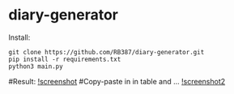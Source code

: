 # diary-generator
Install:
```
git clone https://github.com/RB387/diary-generator.git
pip install -r requirements.txt
python3 main.py
```

#Result:
[!screenshot](https://raw.githubusercontent.com/RB387/diary-generator/master/git-images/result.png)
#Copy-paste in in table and ...
[!screenshot2](https://raw.githubusercontent.com/RB387/diary-generator/master/git-images/copy-paste.png)
